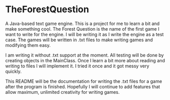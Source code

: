 TheForestQuestion
=================

A Java-based text game engine.
This is a project for me to learn a bit and make something cool.
The Forest Question is the name of the first game I want to write for the engine. I will be writing it as I write the engine as a test case. The games will be written in .txt files to make writing games and modifying them easy.

I am writing it without .txt support at the moment. All testing will be done by creating objects in the MainClass. Once I learn a bit more about reading and writing to files I will implement it. I tried it once and it got messy very quickly.

This README will be the documentation for writing the .txt files for a game after the program is finished.
Hopefully I will continue to add features that allow maximum, unlimited creativity for writing games.
